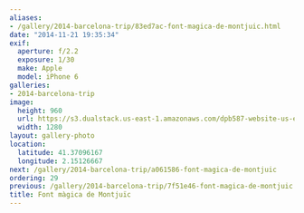 ```yaml
---
aliases:
- /gallery/2014-barcelona-trip/83ed7ac-font-magica-de-montjuic.html
date: "2014-11-21 19:35:34"
exif:
  aperture: f/2.2
  exposure: 1/30
  make: Apple
  model: iPhone 6
galleries:
- 2014-barcelona-trip
image:
  height: 960
  url: https://s3.dualstack.us-east-1.amazonaws.com/dpb587-website-us-east-1/asset/gallery/2014-barcelona-trip/83ed7ac-font-magica-de-montjuic~1280.jpg
  width: 1280
layout: gallery-photo
location:
  latitude: 41.37096167
  longitude: 2.15126667
next: /gallery/2014-barcelona-trip/a061586-font-magica-de-montjuic
ordering: 29
previous: /gallery/2014-barcelona-trip/7f51e46-font-magica-de-montjuic
title: Font màgica de Montjuïc
---
```

